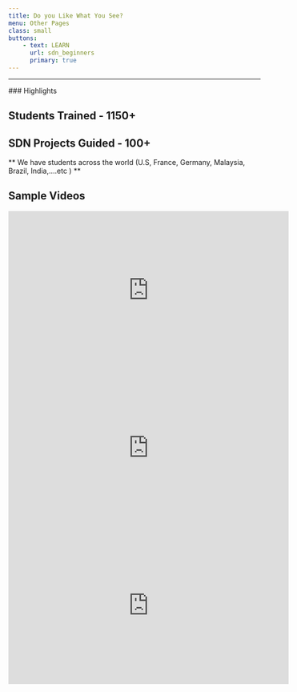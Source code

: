 ```yaml
---
title: Do you Like What You See?
menu: Other Pages
class: small
buttons:
    - text: LEARN
      url: sdn_beginners
      primary: true
---
```

___

### Highlights
## Students Trained - 1150+
## SDN Projects Guided - 100+

** We have students across the world (U.S, France, Germany, Malaysia, Brazil, India,....etc ) **


## Sample Videos

<div>
<iframe width="560" height="315" src="https://www.youtube.com/embed/videoseries?list=PLFY0hc9nGyb3Oduw6gl7F1L_UIpk9fZiE&index=1" frameborder="0" allow="autoplay; encrypted-media" allowfullscreen></iframe>

<iframe width="560" height="315" src="https://www.youtube.com/embed/videoseries?list=PLFY0hc9nGyb3Oduw6gl7F1L_UIpk9fZiE&index=2" frameborder="0" allow="autoplay; encrypted-media" allowfullscreen></iframe>

<iframe width="560" height="315" src="https://www.youtube.com/embed/videoseries?list=PLFY0hc9nGyb3Oduw6gl7F1L_UIpk9fZiE&index=3" frameborder="0" allow="autoplay; encrypted-media" allowfullscreen></iframe>

</div>

